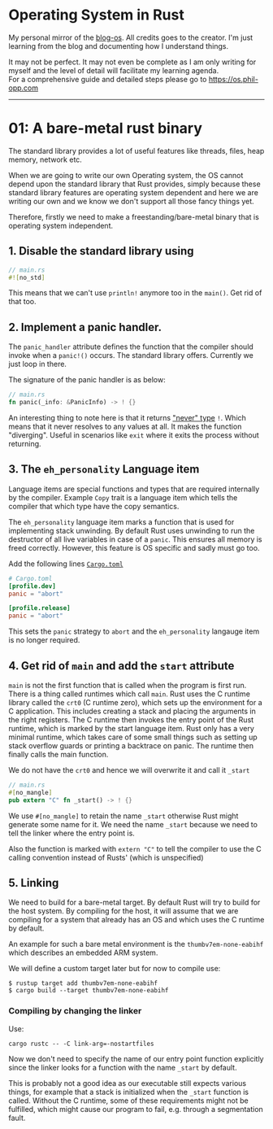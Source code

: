 # Operating System in Rust

My personal mirror of the [blog-os](http://os.phil-opp.com). All credits goes to the creator. I'm just learning from the blog and documenting how I understand things.

It may not be perfect. It may not even be complete as I am only writing for myself and the level of detail will facilitate my learning agenda.\
For a comprehensive guide and detailed steps please go to https://os.phil-opp.com
<hr>

# 01: A bare-metal rust binary

The standard library provides a lot of useful features like threads, files, heap memory, network etc.

When we are going to write our own Operating system, the OS cannot depend upon the standard library that Rust provides, simply because these standard library features are operating system dependent and here we are writing our own and we know we don't support all those fancy things yet.

Therefore, firstly we need to make a freestanding/bare-metal binary that is operating system independent.

## 1. Disable the standard library using

```Rust
// main.rs
#![no_std]
```

This means that we can't use `println!` anymore too in the `main()`. Get rid of that too.

## 2. Implement a panic handler.

The `panic_handler` attribute defines the function that the compiler should invoke when a `panic!()` occurs. The standard library offers.
Currently we just loop in there.

The signature of the panic handler is as below:
```Rust
// main.rs
fn panic(_info: &PanicInfo) -> ! {}
```

An interesting thing to note here is that it returns ["never" type](https://doc.rust-lang.org/nightly/std/primitive.never.html) `!`. Which means that it never resolves to any values at all. It makes the function "diverging". Useful in scenarios like `exit` where it exits the process without returning.

## 3. The `eh_personality` Language item

Language items are special functions and types that are required internally by the compiler. Example `Copy` trait is a language item which tells the compiler that which type have the copy semantics.

The `eh_personality` language item marks a function that is used for implementing stack unwinding. By default Rust uses unwinding to run the destructor of all live variables in case of a `panic`. This ensures all memory is freed correctly. However, this feature is OS specific and sadly must go too.

Add the following lines [`Cargo.toml`](Cargo.toml)

```toml
# Cargo.toml
[profile.dev]
panic = "abort"

[profile.release]
panic = "abort"
```

This sets the `panic` strategy to `abort` and the `eh_personality` langauge item is no longer required.

## 4. Get rid of `main` and add the `start` attribute

`main` is not the first function that is called when the program is first run. There is a thing called runtimes which call `main`. Rust uses the C runtime library called the `crt0` (C runtime zero), which sets up the environment for a C application. This includes creating a stack and placing the arguments in the right registers. The C runtime then invokes the entry point of the Rust runtime, which is marked by the start language item. Rust only has a very minimal runtime, which takes care of some small things such as setting up stack overflow guards or printing a backtrace on panic. The runtime then finally calls the main function.

We do not have the `crt0` and hence we will overwrite it and call it `_start`

```Rust
// main.rs
#[no_mangle]
pub extern "C" fn _start() -> ! {}
```

We use `#[no_mangle]` to retain the name `_start` otherwise Rust might generate some name for it. We need the name `_start` because we need to tell the linker where the entry point is.

Also the function is marked with `extern "C"` to tell the compiler to use the C calling convention instead of Rusts' (which is unspecified)

## 5. Linking

We need to build for a bare-metal target. By default Rust will try to build for the host system. By compiling for the host, it will assume that we are compiling for a system that already has an OS and which uses the C runtime by default.

An example for such a bare metal environment is the `thumbv7em-none-eabihf` which describes an embedded ARM system.

We will define a custom target later but for now to compile use:

```
$ rustup target add thumbv7em-none-eabihf
$ cargo build --target thumbv7em-none-eabihf
```

### Compiling by changing the linker

Use:
```
cargo rustc -- -C link-arg=-nostartfiles
```
Now we don't need to specify the name of our entry point function explicitly since the linker looks for a function with the name `_start` by default.

This is probably not a good idea as our executable still expects various things, for example that a stack is initialized when the `_start` function is called. Without the C runtime, some of these requirements might not be fulfilled, which might cause our program to fail, e.g. through a segmentation fault.
